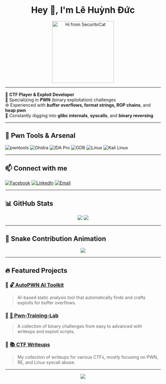 <h1 align="center">Hey 👋, I'm Lê Huỳnh Đức</h1>
<p align="center">
  <img src="https://octodex.github.com/images/securitocat.png" width="200" alt="Hi from SecuritoCat">
</p>

---

🧠 **CTF Player & Exploit Developer**  
🎯 Specializing in **PWN** (binary exploitation) challenges  
⚙️ Experienced with **buffer overflows, format strings, ROP chains**, and **heap pwn**  
🧪 Constantly digging into **glibc internals**, **syscalls**, and **binary reversing**

---

## 🚩 Pwn Tools & Arsenal

![pwntools](https://img.shields.io/badge/pwntools-FCC624?style=for-the-badge&logo=python&logoColor=black)
![Ghidra](https://img.shields.io/badge/Ghidra-A5260A?style=for-the-badge&logo=ghidra&logoColor=white)
![IDA Pro](https://img.shields.io/badge/IDA--Pro-000000?style=for-the-badge&logo=hex-rays&logoColor=white)
![GDB](https://img.shields.io/badge/GDB-00599C?style=for-the-badge&logo=gnu&logoColor=white)
![Linux](https://img.shields.io/badge/Linux-FCC624?style=for-the-badge&logo=linux&logoColor=black)
![Kali Linux](https://img.shields.io/badge/Kali-557C94?style=for-the-badge&logo=kali-linux&logoColor=white)

---

## 📫 Connect with me

[![Facebook](https://img.shields.io/badge/Facebook-1877F2?style=for-the-badge&logo=facebook&logoColor=white)](https://facebook.com/lehuyhduc)
[![LinkedIn](https://img.shields.io/badge/LinkedIn-0A66C2?style=for-the-badge&logo=linkedin&logoColor=white)](https://linkedin.com/in/lehuyhduc)
[![Email](https://img.shields.io/badge/Gmail-D14836?style=for-the-badge&logo=gmail&logoColor=white)](mailto:duc@example.com)

---

## 📊 GitHub Stats

<div align="center">
  <img src="https://github-readme-stats.vercel.app/api?username=lwd3c&show_icons=true&theme=radical" />
  <img src="https://github-readme-stats.vercel.app/api/top-langs/?username=lwd3c&layout=compact&theme=radical" />
</div>

---

## 🐍 Snake Contribution Animation

<p align="center">
  <img src="https://github.com/lwd3c/snk/blob/output/github-contribution-grid-snake-dark.svg" />
</p>

---

## 🔥 Featured Projects

### 📌 [🔓 AutoPWN AI Toolkit](https://github.com/lwd3c/auto-bof-ai)
> AI-based static analysis tool that automatically finds and crafts exploits for buffer overflows.

### 📌 [🔧 Pwn-Training-Lab](https://github.com/lwd3c/pwn-training-lab)
> A collection of binary challenges from easy to advanced with writeups and exploit scripts.

### 📌 [📚 CTF Writeups](https://github.com/lwd3c/ctf-writeups)
> My collection of writeups for various CTFs, mostly focusing on PWN, RE, and Linux syscall abuse.

---

<p align="center">
  <img src="https://komarev.com/ghpvc/?username=lwd3c&label=Profile%20views&color=0e75b6&style=flat" />
</p>
